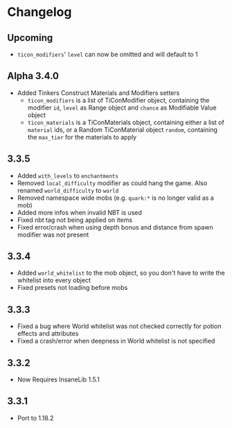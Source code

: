 # Changelog

## Upcoming
* `ticon_modifiers`' `level` can now be omitted and will default to 1

## Alpha 3.4.0
* Added Tinkers Construct Materials and Modifiers setters
    * `ticon_modifiers` is a list of TiConModifier object, containing the modifier `id`, `level` as Range object and `chance` as Modifiable Value object
    * `ticon_materials` is a TiConMaterials object, containing either a list of `material` ids, or a Random TiConMaterial object `random`, containing the `max_tier` for the materials to apply 

## 3.3.5
* Added `with_levels` to `enchantments`
* Removed `local_difficulty` modifier as could hang the game. Also renamed `world_difficulty` to `world`
* Removed namespace wide mobs (e.g. `quark:*` is no longer valid as a mob)
* Added more infos when invalid NBT is used
* Fixed nbt tag not being applied on items
* Fixed error/crash when using depth bonus and distance from spawn modifier was not present

## 3.3.4
* Added `world_whitelist` to the mob object, so you don't have to write the whitelist into every object
* Fixed presets not loading before mobs

## 3.3.3
* Fixed a bug where World whitelist was not checked correctly for potion effects and attributes
* Fixed a crash/error when deepness in World whitelist is not specified

## 3.3.2
* Now Requires InsaneLib 1.5.1

## 3.3.1
* Port to 1.18.2